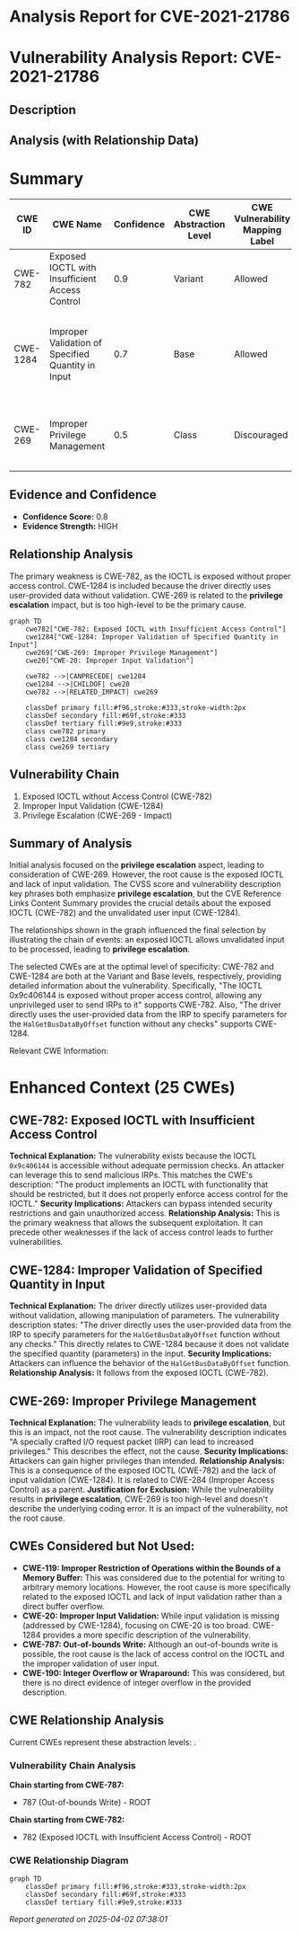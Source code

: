 # Analysis Report for CVE-2021-21786

# Vulnerability Analysis Report: CVE-2021-21786

## Description



## Analysis (with Relationship Data)

# Summary
| CWE ID | CWE Name | Confidence | CWE Abstraction Level | CWE Vulnerability Mapping Label | CWE-Vulnerability Mapping Notes |
|---|---|---|---|---|---|
| CWE-782 | Exposed IOCTL with Insufficient Access Control | 0.9 | Variant | Allowed | Primary CWE. The IOCTL 0x9c406144 is exposed without proper access control. |
| CWE-1284 | Improper Validation of Specified Quantity in Input | 0.7 | Base | Allowed | Secondary CWE. The driver uses the user-provided data from the IRP to specify parameters for the `HalGetBusDataByOffset` function without any checks. |
| CWE-269 | Improper Privilege Management | 0.5 | Class | Discouraged | Secondary CWE. This vulnerability leads to **privilege escalation**, however, it's an impact, not the root cause. |

## Evidence and Confidence

*   **Confidence Score:** 0.8
*   **Evidence Strength:** HIGH

## Relationship Analysis
The primary weakness is CWE-782, as the IOCTL is exposed without proper access control. CWE-1284 is included because the driver directly uses user-provided data without validation. CWE-269 is related to the **privilege escalation** impact, but is too high-level to be the primary cause.

```mermaid
graph TD
    cwe782["CWE-782: Exposed IOCTL with Insufficient Access Control"]
    cwe1284["CWE-1284: Improper Validation of Specified Quantity in Input"]
    cwe269["CWE-269: Improper Privilege Management"]
    cwe20["CWE-20: Improper Input Validation"]
    
    cwe782 -->|CANPRECEDE| cwe1284
    cwe1284 -->|CHILDOF| cwe20
    cwe782 -->|RELATED_IMPACT| cwe269
    
    classDef primary fill:#f96,stroke:#333,stroke-width:2px
    classDef secondary fill:#69f,stroke:#333
    classDef tertiary fill:#9e9,stroke:#333
    class cwe782 primary
    class cwe1284 secondary
    class cwe269 tertiary
```

## Vulnerability Chain
1.  Exposed IOCTL without Access Control (CWE-782)
2.  Improper Input Validation (CWE-1284)
3.  Privilege Escalation (CWE-269 - Impact)

## Summary of Analysis
Initial analysis focused on the **privilege escalation** aspect, leading to consideration of CWE-269. However, the root cause is the exposed IOCTL and lack of input validation. The CVSS score and vulnerability description key phrases both emphasize **privilege escalation**, but the CVE Reference Links Content Summary provides the crucial details about the exposed IOCTL (CWE-782) and the unvalidated user input (CWE-1284).

The relationships shown in the graph influenced the final selection by illustrating the chain of events: an exposed IOCTL allows unvalidated input to be processed, leading to **privilege escalation**.

The selected CWEs are at the optimal level of specificity: CWE-782 and CWE-1284 are both at the Variant and Base levels, respectively, providing detailed information about the vulnerability.
Specifically, "The IOCTL 0x9c406144 is exposed without proper access control, allowing any unprivileged user to send IRPs to it" supports CWE-782. Also, "The driver directly uses the user-provided data from the IRP to specify parameters for the `HalGetBusDataByOffset` function without any checks" supports CWE-1284.

Relevant CWE Information:

# Enhanced Context (25 CWEs)

## CWE-782: Exposed IOCTL with Insufficient Access Control
**Technical Explanation:** The vulnerability exists because the IOCTL `0x9c406144` is accessible without adequate permission checks. An attacker can leverage this to send malicious IRPs. This matches the CWE's description: "The product implements an IOCTL with functionality that should be restricted, but it does not properly enforce access control for the IOCTL."
**Security Implications:** Attackers can bypass intended security restrictions and gain unauthorized access.
**Relationship Analysis:** This is the primary weakness that allows the subsequent exploitation. It can precede other weaknesses if the lack of access control leads to further vulnerabilities.

## CWE-1284: Improper Validation of Specified Quantity in Input
**Technical Explanation:** The driver directly utilizes user-provided data without validation, allowing manipulation of parameters. The vulnerability description states: "The driver directly uses the user-provided data from the IRP to specify parameters for the `HalGetBusDataByOffset` function without any checks." This directly relates to CWE-1284 because it does not validate the specified quantity (parameters) in the input.
**Security Implications:** Attackers can influence the behavior of the `HalGetBusDataByOffset` function.
**Relationship Analysis:** It follows from the exposed IOCTL (CWE-782).

## CWE-269: Improper Privilege Management
**Technical Explanation:** The vulnerability leads to **privilege escalation**, but this is an impact, not the root cause. The vulnerability description indicates "A specially crafted I/O request packet (IRP) can lead to increased privileges." This describes the effect, not the cause.
**Security Implications:** Attackers can gain higher privileges than intended.
**Relationship Analysis:** This is a consequence of the exposed IOCTL (CWE-782) and the lack of input validation (CWE-1284). It is related to CWE-284 (Improper Access Control) as a parent.
**Justification for Exclusion:** While the vulnerability results in **privilege escalation**, CWE-269 is too high-level and doesn't describe the underlying coding error. It is an impact of the vulnerability, not the root cause.

## CWEs Considered but Not Used:
*   **CWE-119: Improper Restriction of Operations within the Bounds of a Memory Buffer:** This was considered due to the potential for writing to arbitrary memory locations. However, the root cause is more specifically related to the exposed IOCTL and lack of input validation rather than a direct buffer overflow.
*   **CWE-20: Improper Input Validation:** While input validation is missing (addressed by CWE-1284), focusing on CWE-20 is too broad. CWE-1284 provides a more specific description of the vulnerability.
*   **CWE-787: Out-of-bounds Write:** Although an out-of-bounds write is possible, the root cause is the lack of access control on the IOCTL and the improper validation of user input.
*   **CWE-190: Integer Overflow or Wraparound:** This was considered, but there is no direct evidence of integer overflow in the provided description.


## CWE Relationship Analysis

Current CWEs represent these abstraction levels: .


### Vulnerability Chain Analysis

**Chain starting from CWE-787:**
- 787 (Out-of-bounds Write) - ROOT


**Chain starting from CWE-782:**
- 782 (Exposed IOCTL with Insufficient Access Control) - ROOT



### CWE Relationship Diagram

```mermaid
graph TD
    classDef primary fill:#f96,stroke:#333,stroke-width:2px
    classDef secondary fill:#69f,stroke:#333
    classDef tertiary fill:#9e9,stroke:#333
```



*Report generated on 2025-04-02 07:38:01*
